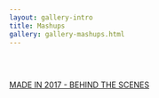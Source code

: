 ```yaml
---
layout: gallery-intro
title: Mashups
gallery: gallery-mashups.html
---
```


### [<i class="fab fa-youtube" aria-hidden="true"></i>](https://youtube.com/VictorLin)&nbsp;&nbsp;[<i class="fab fa-facebook-square" aria-hidden="true"></i>](https://facebook.com/VictorLinMashups)&nbsp;&nbsp;[<i class="fab fa-soundcloud" aria-hidden="true"></i>](https://soundcloud.com/victorlin)

[MADE IN 2017 - BEHIND THE SCENES](made-in-2017/behind-the-scenes)

